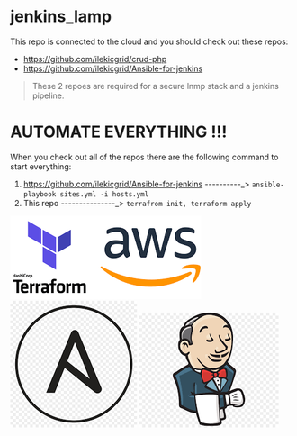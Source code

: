 # jenkins_lamp
This repo is connected to the cloud and you should check out these repos: 
* https://github.com/ilekicgrid/crud-php   
* https://github.com/ilekicgrid/Ansible-for-jenkins 

> These 2 repoes are required for a secure lnmp stack and a jenkins pipeline.

# **AUTOMATE EVERYTHING !!!**


When you check out all of the repos there are the following command to start everything:
1) https://github.com/ilekicgrid/Ansible-for-jenkins       ----------_> ``` ansible-playbook sites.yml -i hosts.yml ```
2) This repo       ---------------_>     ``` terrafrom init, terraform apply ```


![Terraform and aws!](/images/tf-aws.png)
![Ansible!](/images/ansible.png)
![Jenkins!](/images/jenkins.png)
